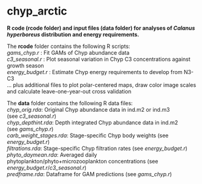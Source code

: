 #  chyp_arctic 

<b>R code (rcode folder) and input files (data folder) for analyses of <i>Calanus hyperboreus</i> distribution and energy requirements.</b>

The <b>rcode</b> folder contains the following R scripts:<br>
<i>gams_chyp.r</i> : Fit GAMs of Chyp abundance data<br> 
<i>c3_seasonal.r</i> : Plot seasonal variation in Chyp C3 concentrations against growth season<br>
<i>energy_budget.r</i> : Estimate Chyp energy requirements to develop from N3-C3<br>
... plus additional files to plot polar-centered maps, draw color image scales and calculate leave-one-year-out cross validation<br>


The <b>data</b> folder contains the following R data files:<br>
<i>chyp_orig.rda</i>: Original Chyp abundance data in ind.m2 or ind.m3<br> (see <i>c3_seasonal.r</i>)<br>
<i>chyp_depthint.rda</i>: Depth integrated Chyp abundance data in ind.m2<br> (see <i>gams_chyp.r</i>)<br>
<i>carb_weight_stages.rda</i>: Stage-specific Chyp body weights (see <i>energy_budget.r</i>)<br>
<i>filtrations.rda</i>: Stage-specific Chyp filtration rates (see <i>energy_budget.r</i>)<br>
<i>phyto_daymean.rda</i>: Averaged daily phytoplankton/phyto+microzooplankton concentrations (see <i>energy_budget.r</i>/<i>c3_seasonal.r</i>)<br>
<i>predframe.rda</i>: Dataframe for GAM predictions (see <i>gams_chyp.r</i>)<br> 